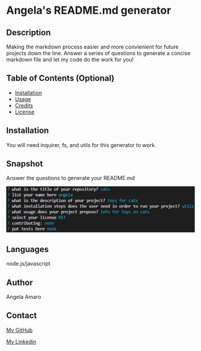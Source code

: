 # Angela's README.md generator

## Description

Making the markdown process easier and more convienient for future projects down the line. Answer a series of questions to generate a concise markdown file and let my code do the work for you!

## Table of Contents (Optional)

- [Installation](#installation)
- [Usage](#usage)
- [Credits](#credits)
- [License](#license)

## Installation

You will need inquirer, fs, and utils for this generator to work.

## Snapshot

Answer the questions to generate your README.md

![prompts screenshots](/prompts.jpg)

## Languages

node.js/javascript

## Author

Angela Amaro

## Contact

[My GitHub](https://github.com/Angela-Amaro)

[My Linkedin](https://www.linkedin.com/in/angela-amaro-342792204/)

